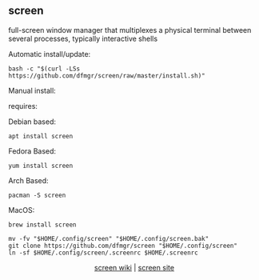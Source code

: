 ## screen  
  
full-screen window manager that multiplexes a physical terminal between several processes, typically interactive shells  
  
Automatic install/update:

```shell
bash -c "$(curl -LSs https://github.com/dfmgr/screen/raw/master/install.sh)"
```

Manual install:
  
requires:

Debian based:

```shell
apt install screen
```  

Fedora Based:

```shell
yum install screen
```  

Arch Based:

```shell
pacman -S screen
```  

MacOS:  

```shell
brew install screen
```
  
```shell
mv -fv "$HOME/.config/screen" "$HOME/.config/screen.bak"
git clone https://github.com/dfmgr/screen "$HOME/.config/screen"
ln -sf $HOME/.config/screen/.screenrc $HOME/.screenrc
```
  
<p align=center>
  <a href="https://wiki.archlinux.org/index.php/GNU_Screen" target="_blank" rel="noopener noreferrer">screen wiki</a>  |  
  <a href="https://www.gnu.org/software/screen" target="_blank" rel="noopener noreferrer">screen site</a>
</p>  
